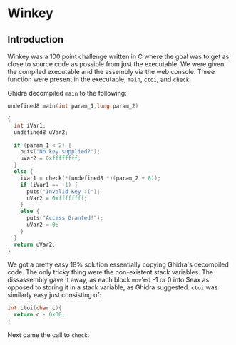 # Winkey

## Introduction

Winkey was a 100 point challenge written in C where the goal was to get as close to source code as possible from just the executable. We were given the compiled executable and the assembly via the web console. Three function were present in the executable, `main`, `ctoi`, and `check`.


Ghidra decompiled `main` to the following:

```c
undefined8 main(int param_1,long param_2)

{
  int iVar1;
  undefined8 uVar2;

  if (param_1 < 2) {
    puts("No key supplied?");
    uVar2 = 0xffffffff;
  }
  else {
    iVar1 = check(*(undefined8 *)(param_2 + 8));
    if (iVar1 == -1) {
      puts("Invalid Key :(");
      uVar2 = 0xffffffff;
    }
    else {
      puts("Access Granted!");
      uVar2 = 0;
    }
  }
  return uVar2;
}
```

We got a pretty easy 18% solution essentially copying Ghidra's decompiled code. The only tricky thing were the non-existent stack variables. The dissassembly gave it away, as each block `mov`'ed -1 or 0 into $eax as opposed to storing it in a stack variable, as Ghidra suggested. `ctoi` was similarly easy just consisting of:

```c
int ctoi(char c){
  return c - 0x30;
}
```

Next came the call to `check`.
